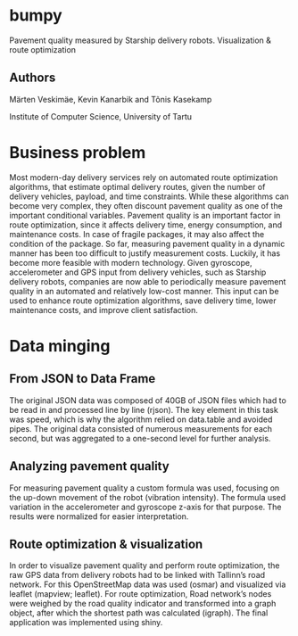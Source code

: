 # bumpy
Pavement quality measured by Starship delivery robots. Visualization &amp; route optimization

## Authors
Märten Veskimäe, Kevin Kanarbik and Tõnis Kasekamp

Institute of Computer Science, University of Tartu

# Business problem
Most modern-day delivery services rely on automated route optimization algorithms, that estimate optimal delivery routes, given the number of delivery vehicles, payload, and time constraints. While these algorithms can become very complex, they often discount pavement quality as one of the important conditional variables. Pavement quality is an important factor in route optimization, since it affects delivery time, energy consumption, and maintenance costs. In case of fragile packages, it may also affect the condition of the package.
So far, measuring pavement quality in a dynamic manner has been too difficult to justify measurement costs. Luckily, it has become more feasible with modern technology. Given gyroscope, accelerometer and GPS input from delivery vehicles, such as Starship delivery robots, companies are now able to periodically measure pavement quality in an automated and relatively low-cost manner. This input can be used to enhance route optimization algorithms, save delivery time, lower maintenance costs, and improve client satisfaction.

# Data minging
## From JSON to Data Frame
The original JSON data was composed of 40GB of JSON files which had to be read in and processed line by line (rjson). The key element in this task was speed, which is why the algorithm relied on data.table and avoided pipes. The original data consisted of numerous measurements for each second, but was aggregated to a one-second level for further analysis.

## Analyzing pavement quality
For measuring pavement quality a custom formula was used, focusing on the up-down movement of the robot (vibration intensity). The formula used variation in the accelerometer and gyroscope z-axis for that purpose. The results were normalized for easier interpretation.

## Route optimization & visualization
In order to visualize pavement quality and perform route optimization, the raw GPS data from delivery robots had to be linked with Tallinn’s road network. For this OpenStreetMap data was used (osmar) and visualized via leaflet (mapview; leaflet). For route optimization, Road network’s nodes were weighed by the road quality indicator and transformed into a graph object, after which the shortest path was calculated (igraph). The final application was  implemented using shiny.
